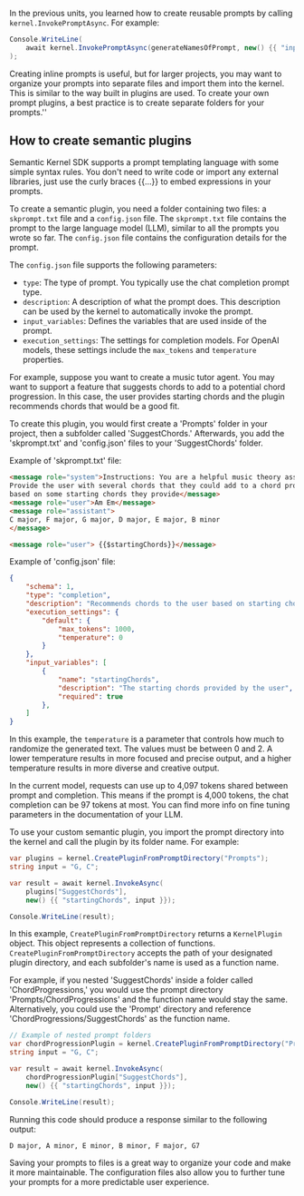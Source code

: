 In the previous units, you learned how to create reusable prompts by calling `kernel.InvokePromptAsync`. For example:

```c#
Console.WriteLine(
    await kernel.InvokePromptAsync(generateNamesOfPrompt, new() {{ "input", "fantasy characters" }})
);
```

Creating inline prompts is useful, but for larger projects, you may want to organize your prompts into separate files and import them into the kernel. This is similar to the way built in plugins are used. To create your own prompt plugins, a best practice is to create separate folders for your prompts.''

## How to create semantic plugins

Semantic Kernel SDK supports a prompt templating language with some simple syntax rules. You don't need to write code or import any external libraries, just use the curly braces {{...}} to embed expressions in your prompts.

To create a semantic plugin, you need a folder containing two files: a `skprompt.txt` file and a `config.json` file. The `skprompt.txt` file contains the prompt to the large language model (LLM), similar to all the prompts you wrote so far. The `config.json` file contains the configuration details for the prompt. 

The `config.json` file supports the following parameters: 
- `type`: The type of prompt. You typically use the chat completion prompt type.
- `description`: A description of what the prompt does. This description can be used by the kernel to automatically invoke the prompt.
- `input_variables`: Defines the variables that are used inside of the prompt.
- `execution_settings`: The settings for completion models. For OpenAI models, these settings include the `max_tokens` and `temperature` properties.

For example, suppose you want to create a music tutor agent. You may want to support a feature that suggests chords to add to a potential chord progression. In this case, the user provides starting chords and the plugin recommends chords that would be a good fit.

To create this plugin, you would first create a 'Prompts' folder in your project, then a subfolder called 'SuggestChords.' Afterwards, you add the 'skprompt.txt' and 'config.json'  files to your 'SuggestChords' folder.

Example of 'skprompt.txt' file:
```html
<message role="system">Instructions: You are a helpful music theory assistant. 
Provide the user with several chords that they could add to a chord progression 
based on some starting chords they provide</message>
<message role="user">Am Em</message>
<message role="assistant">
C major, F major, G major, D major, E major, B minor
</message>

<message role="user"> {{$startingChords}}</message>
```

Example of 'config.json' file:
```json
{
    "schema": 1,
    "type": "completion",
    "description": "Recommends chords to the user based on starting chords",
    "execution_settings": {
        "default": {
            "max_tokens": 1000,
            "temperature": 0
        }
    },
    "input_variables": [
        {
            "name": "startingChords",
            "description": "The starting chords provided by the user",
            "required": true
        },
    ]
}
```

In this example, the `temperature` is a parameter that controls how much to randomize the generated text. The values must be between 0 and 2. A lower temperature results in more focused and precise output, and a higher temperature results in more diverse and creative output. 

In the current model, requests can use up to 4,097 tokens shared between prompt and completion. This means if the prompt is 4,000 tokens, the chat completion can be 97 tokens at most. You can find more info on fine tuning parameters in the documentation of your LLM. 

To use your custom semantic plugin, you import the prompt directory into the kernel and call the plugin by its folder name. For example:

```c#
var plugins = kernel.CreatePluginFromPromptDirectory("Prompts");
string input = "G, C";

var result = await kernel.InvokeAsync(
    plugins["SuggestChords"],
    new() {{ "startingChords", input }});

Console.WriteLine(result);
```

In this example, `CreatePluginFromPromptDirectory` returns a `KernelPlugin` object. This object represents a collection of functions. `CreatePluginFromPromptDirectory` accepts the path of your designated plugin directory, and each subfolder's name is used as a function name. 

For example, if you nested 'SuggestChords' inside a folder called 'ChordProgressions,' you would use the prompt directory 'Prompts/ChordProgressions' and the function name would stay the same. Alternatively, you could use the 'Prompt' directory and reference 'ChordProgressions/SuggestChords' as the function name.

```c#
// Example of nested prompt folders
var chordProgressionPlugin = kernel.CreatePluginFromPromptDirectory("Prompts/ChordProgressions");
string input = "G, C";

var result = await kernel.InvokeAsync(
    chordProgressionPlugin["SuggestChords"],
    new() {{ "startingChords", input }});

Console.WriteLine(result);
```

Running this code should produce a response similar to the following output:

```output
D major, A minor, E minor, B minor, F major, G7
```

Saving your prompts to files is a great way to organize your code and make it more maintainable. The configuration files also allow you to further tune your prompts for a more predictable user experience.